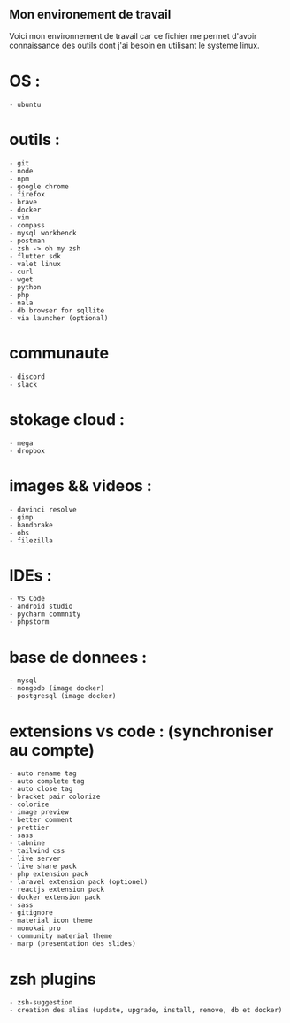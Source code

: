 ## Mon environement de travail 
Voici mon environnement de travail car ce fichier me permet d'avoir connaissance des outils dont j'ai besoin en utilisant le systeme linux.


# OS : 
    - ubuntu 

# outils :
    - git
    - node
    - npm 
    - google chrome
    - firefox
    - brave
    - docker
    - vim
    - compass
    - mysql workbenck
    - postman
    - zsh -> oh my zsh
    - flutter sdk
    - valet linux
    - curl
    - wget
    - python
    - php
    - nala
    - db browser for sqllite
    - via launcher (optional)

# communaute
    - discord
    - slack

# stokage cloud :
    - mega
    - dropbox

# images && videos :
    - davinci resolve
    - gimp
    - handbrake
    - obs
    - filezilla

# IDEs :
    - VS Code
    - android studio
    - pycharm commnity
    - phpstorm

# base de donnees :
    - mysql
    - mongodb (image docker)
    - postgresql (image docker)

# extensions vs code : (synchroniser au compte)
    - auto rename tag
    - auto complete tag
    - auto close tag
    - bracket pair colorize
    - colorize
    - image preview
    - better comment
    - prettier
    - sass
    - tabnine
    - tailwind css
    - live server
    - live share pack
    - php extension pack
    - laravel extension pack (optionel)
    - reactjs extension pack
    - docker extension pack
    - sass
    - gitignore
    - material icon theme
    - monokai pro
    - community material theme
    - marp (presentation des slides)

# zsh plugins
    - zsh-suggestion
    - creation des alias (update, upgrade, install, remove, db et docker)

